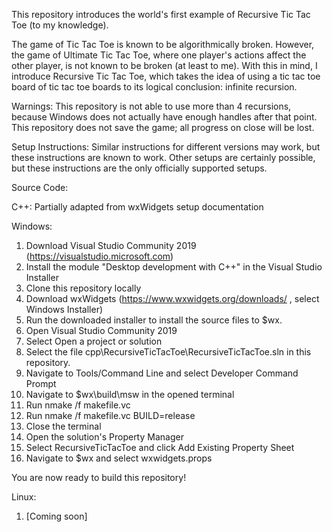 This repository introduces the world's first example of Recursive Tic Tac Toe (to my knowledge).

The game of Tic Tac Toe is known to be algorithmically broken.  However, the game of Ultimate Tic Tac Toe,
where one player's actions affect the other player, is not known to be broken (at least to me).  With this in mind,
I introduce Recursive Tic Tac Toe, which takes the idea of using a tic tac toe board of tic tac toe boards to its
logical conclusion: infinite recursion.

Warnings:
This repository is not able to use more than 4 recursions, because Windows does not actually have enough handles
after that point.
This repository does not save the game; all progress on close will be lost.

Setup Instructions:
Similar instructions for different versions may work, but these instructions are known to work.
Other setups are certainly possible, but these instructions are the only officially supported setups.

Source Code:

C++:
Partially adapted from wxWidgets setup documentation

Windows:

1. Download Visual Studio Community 2019 (https://visualstudio.microsoft.com)
2. Install the module "Desktop development with C++" in the Visual Studio Installer
3. Clone this repository locally
4. Download wxWidgets (https://www.wxwidgets.org/downloads/ , select Windows Installer)
5. Run the downloaded installer to install the source files to $wx.
6. Open Visual Studio Community 2019
7. Select Open a project or solution
8. Select the file cpp\RecursiveTicTacToe\RecursiveTicTacToe.sln in this repository.
9. Navigate to Tools/Command Line and select Developer Command Prompt
10. Navigate to $wx\build\msw in the opened terminal
11. Run nmake /f makefile.vc
12. Run nmake /f makefile.vc BUILD=release
13. Close the terminal
14. Open the solution's Property Manager
15. Select RecursiveTicTacToe and click Add Existing Property Sheet
16. Navigate to $wx and select wxwidgets.props

You are now ready to build this repository!


Linux:

1. [Coming soon]